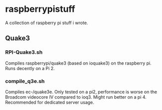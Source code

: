 # raspberrypistuff

A collection of raspberry pi stuff i wrote.

## Quake3

### RPI-Quake3.sh

Compiles raspberrypi/quake3 (based on ioquake3) on the raspberry pi. Runs decently on a Pi 2.

### compile_q3e.sh

Compiles ec-/quake3e. Only tested on a pi2, performance is worse on the Broadcom videocore IV compared to ioq3. Might run better on a pi 4. Recommended for dedicated server usage.

